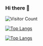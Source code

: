 ### Hi there 👋

<!--
**Xun2018/Xun2018** is a ✨ _special_ ✨ repository because its `README.md` (this file) appears on your GitHub profile.

Here are some ideas to get you started:

- 🔭 I’m currently working on ...
- 🌱 I’m currently learning ...
- 👯 I’m looking to collaborate on ...
- 🤔 I’m looking for help with ...
- 💬 Ask me about ...
- 📫 How to reach me: ...
- 😄 Pronouns: ...
- ⚡ Fun fact: ...
-->
![Visitor Count](https://profile-counter.glitch.me/Xun2018/count.svg)

[![Top Langs](https://github-readme-stats.vercel.app/api/top-langs/?username=Xun2018)](https://github.com/Xun2018/github-readme-stats)

[![Top Langs](https://github-readme-stats.vercel.app/api/top-langs/?username=Xun2018&layout=compact)](https://github.com/Xun2018/github-readme-stats)
